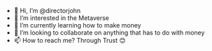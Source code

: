 - 👋 Hi, I’m @directorjohn
- 👀 I’m interested in the Metaverse
- 🌱 I’m currently learning how to make money
- 💞️ I’m looking to collaborate on anything that has to do with money
- 📫 How to reach me? Through Trust 😊

<!---
directorjohn/directorjohn is a ✨ special ✨ repository because its `README.md` (this file) appears on your GitHub profile.
You can click the Preview link to take a look at your changes.
--->
